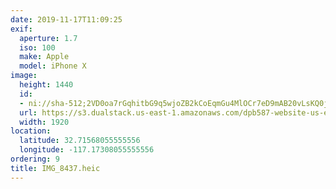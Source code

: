 ```yaml
---
date: 2019-11-17T11:09:25
exif:
  aperture: 1.7
  iso: 100
  make: Apple
  model: iPhone X
image:
  height: 1440
  id:
  - ni://sha-512;2VD0oa7rGqhitbG9q5wjoZB2kCoEqmGu4MlOCr7eD9mAB20vLsKQ0jBAmIdp68TTSKWos-6-PntWgps9C3UTFA
  url: https://s3.dualstack.us-east-1.amazonaws.com/dpb587-website-us-east-1/asset/gallery/2019-san-diego/43765d8e-04cf-331b-bd2d-9aaa202f3f8d~1920.jpg
  width: 1920
location:
  latitude: 32.71568055555556
  longitude: -117.17308055555556
ordering: 9
title: IMG_8437.heic
---
```

